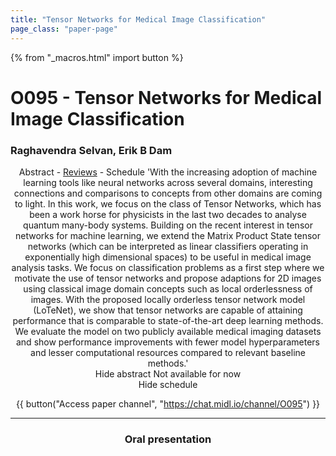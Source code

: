 ```yaml
---
title: "Tensor Networks for Medical Image Classification"
page_class: "paper-page"
---
```


{% from "_macros.html" import button %}

# O095 - Tensor Networks for Medical Image Classification


### Raghavendra Selvan, Erik B Dam

<center><a class="toggle_visibility" data-selector=".paper_abstract" data-level="3">Abstract</a>
        - <a href="https://openreview.net/forum?id=jjk6bxk07G">Reviews</a>
        - <a class="toggle_visibility" data-selector=".paper_qa" data-level="3">Schedule</a>

<span class="paper_abstract">
        'With the increasing adoption of machine learning tools like neural networks across several domains, interesting connections and comparisons to concepts from other domains are coming to light. In this work, we focus on the class of Tensor Networks, which has been a work horse for physicists in the last two decades to analyse quantum many-body systems. Building on the recent interest in tensor networks for machine learning, we extend the Matrix Product State tensor networks (which can be interpreted as linear classifiers operating in exponentially high dimensional spaces) to be useful in medical image analysis tasks. We focus on classification problems as a first step where we motivate the use of tensor networks and propose adaptions for 2D images using classical image domain concepts such as local orderlessness of images. With the proposed locally orderless tensor network model (LoTeNet), we show that tensor networks are capable of attaining performance that is comparable to state-of-the-art deep learning methods. We evaluate the model on two publicly available medical imaging datasets and show performance improvements with fewer model hyperparameters and lesser computational resources compared to relevant baseline methods.'
        <span class="actions">
  <br/>
  <a class="toggle_visibility" data-level="2">Hide abstract</a></span>
</span>

<span class="paper_qa">
        Not available for now
        <br/>
        <span class="actions"><a class="toggle_visibility" data-level="2">Hide schedule</a></span>
</span>

{{ button("Access paper channel", "https://chat.midl.io/channel/O095") }}

---

### Oral presentation
